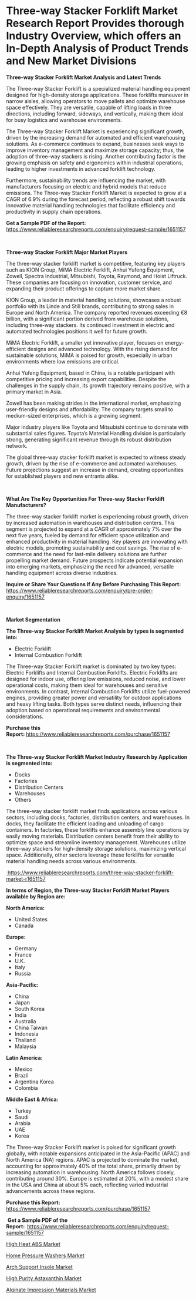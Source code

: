 <p><h1>Three-way Stacker Forklift Market Research Report Provides thorough Industry Overview, which offers an In-Depth Analysis of Product Trends and New Market Divisions</h1></p><p><strong>Three-way Stacker Forklift Market Analysis and Latest Trends</strong></p>
<p><p>The Three-way Stacker Forklift is a specialized material handling equipment designed for high-density storage applications. These forklifts maneuver in narrow aisles, allowing operators to move pallets and optimize warehouse space effectively. They are versatile, capable of lifting loads in three directions, including forward, sideways, and vertically, making them ideal for busy logistics and warehouse environments.</p><p>The Three-way Stacker Forklift Market is experiencing significant growth, driven by the increasing demand for automated and efficient warehousing solutions. As e-commerce continues to expand, businesses seek ways to improve inventory management and maximize storage capacity; thus, the adoption of three-way stackers is rising. Another contributing factor is the growing emphasis on safety and ergonomics within industrial operations, leading to higher investments in advanced forklift technology.</p><p>Furthermore, sustainability trends are influencing the market, with manufacturers focusing on electric and hybrid models that reduce emissions. The Three-way Stacker Forklift Market is expected to grow at a CAGR of 6.9% during the forecast period, reflecting a robust shift towards innovative material handling technologies that facilitate efficiency and productivity in supply chain operations.</p></p>
<p><strong>Get a Sample PDF of the Report:&nbsp;</strong> <a href="https://www.reliableresearchreports.com/enquiry/request-sample/1651157?utm_campaign=32&utm_medium=2&utm_source=Github&utm_content=ia&utm_term=26092024&utm_id=three-way-stacker-forklift">https://www.reliableresearchreports.com/enquiry/request-sample/1651157</a></p>
<p>&nbsp;</p>
<p><strong>Three-way Stacker Forklift Major Market Players</strong></p>
<p><p>The three-way stacker forklift market is competitive, featuring key players such as KION Group, MiMA Electric Forklift, Anhui Yufeng Equipment, Zowell, Spectra Industrial, Mitsubishi, Toyota, Raymond, and Hoist Liftruck. These companies are focusing on innovation, customer service, and expanding their product offerings to capture more market share.</p><p>KION Group, a leader in material handling solutions, showcases a robust portfolio with its Linde and Still brands, contributing to strong sales in Europe and North America. The company reported revenues exceeding €8 billion, with a significant portion derived from warehouse solutions, including three-way stackers. Its continued investment in electric and automated technologies positions it well for future growth.</p><p>MiMA Electric Forklift, a smaller yet innovative player, focuses on energy-efficient designs and advanced technology. With the rising demand for sustainable solutions, MiMA is poised for growth, especially in urban environments where low emissions are critical.</p><p>Anhui Yufeng Equipment, based in China, is a notable participant with competitive pricing and increasing export capabilities. Despite the challenges in the supply chain, its growth trajectory remains positive, with a primary market in Asia.</p><p>Zowell has been making strides in the international market, emphasizing user-friendly designs and affordability. The company targets small to medium-sized enterprises, which is a growing segment.</p><p>Major industry players like Toyota and Mitsubishi continue to dominate with substantial sales figures. Toyota’s Material Handling division is particularly strong, generating significant revenue through its robust distribution network.</p><p>The global three-way stacker forklift market is expected to witness steady growth, driven by the rise of e-commerce and automated warehouses. Future projections suggest an increase in demand, creating opportunities for established players and new entrants alike.</p></p>
<p>&nbsp;</p>
<p><strong>What Are The Key Opportunities For Three-way Stacker Forklift Manufacturers?</strong></p>
<p><p>The three-way stacker forklift market is experiencing robust growth, driven by increased automation in warehouses and distribution centers. This segment is projected to expand at a CAGR of approximately 7% over the next five years, fueled by demand for efficient space utilization and enhanced productivity in material handling. Key players are innovating with electric models, promoting sustainability and cost savings. The rise of e-commerce and the need for last-mile delivery solutions are further propelling market demand. Future prospects indicate potential expansion into emerging markets, emphasizing the need for advanced, versatile handling equipment across diverse industries.</p></p>
<p><strong>Inquire or Share Your Questions If Any Before Purchasing This Report:</strong> <a href="https://www.reliableresearchreports.com/enquiry/pre-order-enquiry/1651157?utm_campaign=32&utm_medium=2&utm_source=Github&utm_content=ia&utm_term=26092024&utm_id=three-way-stacker-forklift">https://www.reliableresearchreports.com/enquiry/pre-order-enquiry/1651157</a></p>
<p>&nbsp;</p>
<p><strong>Market Segmentation</strong></p>
<p><strong>The Three-way Stacker Forklift Market Analysis by types is segmented into:</strong></p>
<p><ul><li>Electric Forklift</li><li>Internal Combustion Forklift</li></ul></p>
<p><p>The Three-way Stacker Forklift market is dominated by two key types: Electric Forklifts and Internal Combustion Forklifts. Electric Forklifts are designed for indoor use, offering low emissions, reduced noise, and lower operational costs, making them ideal for warehouses and sensitive environments. In contrast, Internal Combustion Forklifts utilize fuel-powered engines, providing greater power and versatility for outdoor applications and heavy lifting tasks. Both types serve distinct needs, influencing their adoption based on operational requirements and environmental considerations.</p></p>
<p><strong>Purchase this Report:&nbsp;</strong><a href="https://www.reliableresearchreports.com/purchase/1651157?utm_campaign=32&utm_medium=2&utm_source=Github&utm_content=ia&utm_term=26092024&utm_id=three-way-stacker-forklift">https://www.reliableresearchreports.com/purchase/1651157</a></p>
<p>&nbsp;</p>
<p><strong>The Three-way Stacker Forklift Market Industry Research by Application is segmented into:</strong></p>
<p><ul><li>Docks</li><li>Factories</li><li>Distribution Centers</li><li>Warehouses</li><li>Others</li></ul></p>
<p><p>The three-way stacker forklift market finds applications across various sectors, including docks, factories, distribution centers, and warehouses. In docks, they facilitate the efficient loading and unloading of cargo containers. In factories, these forklifts enhance assembly line operations by easily moving materials. Distribution centers benefit from their ability to optimize space and streamline inventory management. Warehouses utilize three-way stackers for high-density storage solutions, maximizing vertical space. Additionally, other sectors leverage these forklifts for versatile material handling needs across various environments.</p></p>
<p><a href="https://www.reliableresearchreports.com/three-way-stacker-forklift-market-r1651157?utm_campaign=32&utm_medium=2&utm_source=Github&utm_content=ia&utm_term=26092024&utm_id=three-way-stacker-forklift">&nbsp;https://www.reliableresearchreports.com/three-way-stacker-forklift-market-r1651157</a></p>
<p><strong>In terms of Region, the Three-way Stacker Forklift Market Players available by Region are:</strong></p>
<p>
    <p> <strong> North America: </strong>
        <ul>
            <li>United States</li>
            <li>Canada</li>
        </ul>
        </p> 
    <p> <strong> Europe: </strong>
        <ul>
            <li>Germany</li>
            <li>France</li>
            <li>U.K.</li>
            <li>Italy</li>
            <li>Russia</li>
        </ul>
        </p> 
    <p> <strong> Asia-Pacific: </strong>
        <ul>
            <li>China</li>
            <li>Japan</li>
            <li>South Korea</li>
            <li>India</li>
            <li>Australia</li>
            <li>China Taiwan</li>
            <li>Indonesia</li>
            <li>Thailand</li>
            <li>Malaysia</li>
        </ul>
        </p> 
    <p> <strong> Latin America: </strong>
        <ul>
            <li>Mexico</li>
            <li>Brazil</li>
            <li>Argentina Korea</li>
            <li>Colombia</li>
        </ul>
        </p> 
    <p> <strong> Middle East & Africa: </strong>
        <ul>
            <li>Turkey</li>
            <li>Saudi</li>
            <li>Arabia</li>
            <li>UAE</li>
            <li>Korea</li>
        </ul>
    </p>
    </p>
<p><p>The Three-way Stacker Forklift market is poised for significant growth globally, with notable expansions anticipated in the Asia-Pacific (APAC) and North America (NA) regions. APAC is projected to dominate the market, accounting for approximately 40% of the total share, primarily driven by increasing automation in warehousing. North America follows closely, contributing around 30%. Europe is estimated at 20%, with a modest share in the USA and China at about 5% each, reflecting varied industrial advancements across these regions.</p></p>
<p><strong>Purchase this Report: </strong><a href="https://www.reliableresearchreports.com/purchase/1651157?utm_campaign=32&utm_medium=2&utm_source=Github&utm_content=ia&utm_term=26092024&utm_id=three-way-stacker-forklift">https://www.reliableresearchreports.com/purchase/1651157</a></p>
<p>&nbsp;<strong>Get a Sample PDF of the Report:&nbsp;&nbsp;</strong><a href="https://www.reliableresearchreports.com/enquiry/request-sample/1651157?utm_campaign=32&utm_medium=2&utm_source=Github&utm_content=ia&utm_term=26092024&utm_id=three-way-stacker-forklift">https://www.reliableresearchreports.com/enquiry/request-sample/1651157</a></p>
<p><strong></strong></p>
<p><p><a href="https://www.linkedin.com/pulse/analyzing-key-drivers-high-heat-abs-market-trends-future-qp2tc?utm_campaign=32&utm_medium=2&utm_source=Github&utm_content=ia&utm_term=26092024&utm_id=three-way-stacker-forklift">High Heat ABS Market</a></p><p><a href="https://issuu.com/reportprime-2/docs/home-pressure-washers-market-size-2_4e5a624c9727b4?utm_campaign=32&utm_medium=2&utm_source=Github&utm_content=ia&utm_term=26092024&utm_id=three-way-stacker-forklift">Home Pressure Washers Market</a></p><p><a href="https://issuu.com/reportprime-2/docs/arch-support-insole-market-size-203_4489db0c09e20e?utm_campaign=32&utm_medium=2&utm_source=Github&utm_content=ia&utm_term=26092024&utm_id=three-way-stacker-forklift">Arch Support Insole Market</a></p><p><a href="https://github.com/rahu1506/Market-Research-Report-List-6/blob/main/high-purity-astaxanthin-market.md?utm_campaign=32&utm_medium=2&utm_source=Github&utm_content=ia&utm_term=26092024&utm_id=three-way-stacker-forklift">High Purity Astaxanthin Market</a></p><p><a href="https://www.linkedin.com/pulse/alginate-impression-materials-market-size-growing-cagr-132-oeiyf?utm_campaign=32&utm_medium=2&utm_source=Github&utm_content=ia&utm_term=26092024&utm_id=three-way-stacker-forklift">Alginate Impression Materials Market</a></p></p>